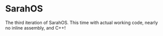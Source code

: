 # SarahOS

The third iteration of SarahOS. This time with actual working code, nearly no inline assembly, and C++!